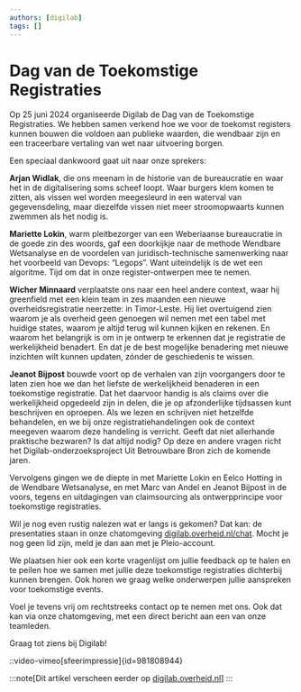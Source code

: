 ```yaml
---
authors: [digilab]
tags: []
---
```

# Dag van de Toekomstige Registraties

Op 25 juni 2024 organiseerde Digilab de Dag van de Toekomstige Registraties. We hebben samen verkend hoe we voor de toekomst registers kunnen bouwen die voldoen aan publieke waarden, die wendbaar zijn en een traceerbare vertaling van wet naar uitvoering borgen.

<!-- truncate -->

Een speciaal dankwoord gaat uit naar onze sprekers:

**Arjan Widlak**, die ons meenam in de historie van de bureaucratie en waar het in de digitalisering soms scheef loopt. Waar burgers klem komen te zitten, als vissen wel worden meegesleurd in een waterval van gegevensdeling, maar diezelfde vissen niet meer stroomopwaarts kunnen zwemmen als het nodig is.

**Mariette Lokin**, warm pleitbezorger van een Weberiaanse bureaucratie in de goede zin des woords, gaf een doorkijkje naar de methode Wendbare Wetsanalyse en de voordelen van juridisch-technische samenwerking naar het voorbeeld van Devops: “Legops”. Want uiteindelijk ís de wet een algoritme. Tijd om dat in onze register-ontwerpen mee te nemen.

**Wicher Minnaard** verplaatste ons naar een heel andere context, waar hij greenfield met een klein team in zes maanden een nieuwe overheidsregistratie neerzette: in Timor-Leste. Hij liet overtuigend zien waarom je als overheid geen genoegen wil nemen met een tabel met huidige states, waarom je altijd terug wil kunnen kijken en rekenen. En waarom het belangrijk is om in je ontwerp te erkennen dat je registratie de werkelijkheid benadert. En dat je de best mogelijke benadering met nieuwe inzichten wilt kunnen updaten, zónder de geschiedenis te wissen.

**Jeanot Bijpost** bouwde voort op de verhalen van zijn voorgangers door te laten zien hoe we dan het liefste de werkelijkheid benaderen in een toekomstige registratie. Dat het daarvoor handig is als claims over die werkelijkheid opgedeeld zijn in delen, die je op afzonderlijke tijdsassen kunt beschrijven en oproepen. Als we lezen en schrijven niet hetzelfde behandelen, en we bij onze registratiehandelingen ook de context meegeven waarom deze handeling is verricht. Geeft dat niet allerhande praktische bezwaren? Is dat altijd nodig? Op deze en andere vragen richt het Digilab-onderzoeksproject Uit Betrouwbare Bron zich de komende jaren.

Vervolgens gingen we de diepte in met Mariette Lokin en Eelco Hotting in de Wendbare Wetsanalyse, en met Marc van Andel en Jeanot Bijpost in de voors, tegens en uitdagingen van claimsourcing als ontwerpprincipe voor toekomstige registraties.

Wil je nog even rustig nalezen wat er langs is gekomen? Dat kan: de presentaties staan in onze chatomgeving [digilab.overheid.nl/chat](https://digilab.overheid.nl/chat). Mocht je nog geen lid zijn, meld je dan aan met je Pleio-account.

We plaatsen hier ook een korte vragenlijst om jullie feedback op te halen en te peilen hoe we samen met jullie deze toekomstige registraties dichterbij kunnen brengen. Ook horen we graag welke onderwerpen jullie aanspreken voor toekomstige events.

Voel je tevens vrij om rechtstreeks contact op te nemen met ons. Ook dat kan via onze chatomgeving, met een direct bericht aan een van onze teamleden.

Graag tot ziens bij Digilab!

::video-vimeo[sfeerimpressie]{id=981808944}

:::note[Dit artikel verscheen eerder op [digilab.overheid.nl](https://digilab.overheid.nl/blog/dag-van-de-toekomstige-registraties/)]
:::

